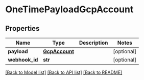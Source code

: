# OneTimePayloadGcpAccount

## Properties
Name | Type | Description | Notes
------------ | ------------- | ------------- | -------------
**payload** | [**GcpAccount**](GcpAccount.md) |  | [optional] 
**webhook_id** | **str** |  | [optional] 

[[Back to Model list]](../README.md#documentation-for-models) [[Back to API list]](../README.md#documentation-for-api-endpoints) [[Back to README]](../README.md)


